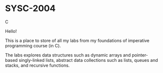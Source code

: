# SYSC-2004
C

Hello!

This is a place to store of all my labs from my foundations of imperative programming
course (in C).

The labs explores data structures such as dynamic arrays and pointer-based singly-linked lists,
abstract data collections such as lists, queues and stacks, and recursive functions. 
